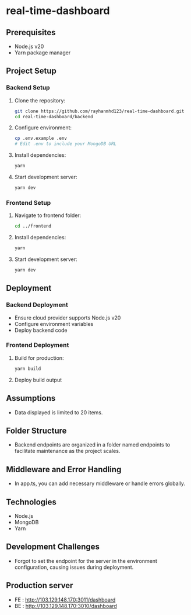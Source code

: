 # real-time-dashboard

## Prerequisites
- Node.js v20
- Yarn package manager

## Project Setup

### Backend Setup
1. Clone the repository:
   ```sh
   git clone https://github.com/rayhanmhd123/real-time-dashboard.git
   cd real-time-dashboard/backend
   ```

2. Configure environment:
   ```sh
   cp .env.example .env
   # Edit .env to include your MongoDB URL
   ```

3. Install dependencies:
   ```sh
   yarn
   ```

4. Start development server:
   ```sh
   yarn dev
   ```

### Frontend Setup
1. Navigate to frontend folder:
   ```sh
   cd ../frontend
   ```

2. Install dependencies:
   ```sh
   yarn
   ```

3. Start development server:
   ```sh
   yarn dev
   ```

## Deployment

### Backend Deployment
- Ensure cloud provider supports Node.js v20
- Configure environment variables
- Deploy backend code

### Frontend Deployment
1. Build for production:
   ```sh
   yarn build
   ```

2. Deploy build output

## Assumptions
- Data displayed is limited to 20 items.

## Folder Structure
- Backend endpoints are organized in a folder named endpoints to facilitate maintenance as the project scales.

## Middleware and Error Handling
- In app.ts, you can add necessary middleware or handle errors globally.

## Technologies
- Node.js
- MongoDB
- Yarn

## Development Challenges
- Forgot to set the endpoint for the server in the environment configuration, causing issues during deployment.

## Production server
- FE : http://103.129.148.170:3011/dashboard
- BE : http://103.129.148.170:3010/dashboard